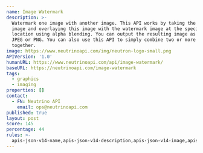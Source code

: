 ```yaml
---
name: Image Watermark
description: >-
  Watermark one image with another image. This API works by taking the source
  image and overlaying this image with the watermark image at the specified
  location using alpha blending. You can output the resulting image as either
  JPEG or PNG. You can also use this API to simply combine two or more images
  together.
image: https://www.neutrinoapi.com/img/neutron-logo-small.png
APIVersion: '1.0'
humanURL: https://www.neutrinoapi.com/api/image-watermark/
baseURL: https://neutrinoapi.com/image-watermark
tags:
  - graphics
  - imaging
properties: []
contact:
  - FN: Neutrino API
    email: ops@neutrinoapi.com
published: true
layout: post
score: 145
percentage: 44
rules: >-
  apis-json-v14-name,apis-json-v14-description,apis-json-v14-image,apis-json-v14-url,apis-json-v14-tags,apis-json-v14-maintainers,apis-json-v14-maintainers-fn,apis-json-v14-maintainers-email,apis-json-v14-apis-name,apis-json-v14-apis-description,apis-json-v14-apis-image,apis-json-v14-apis-humanURL,apis-json-v14-apis-baseURL,apis-json-v14-apis-tags
---
```

